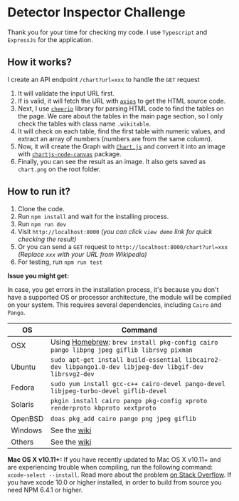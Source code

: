 # Detector Inspector Challenge

Thank you for your time for checking my code. I use `Typescript` and `ExpressJs` for the application.

## How it works?

I create an API endpoint `/chart?url=xxx` to handle the `GET` request

1. It will validate the input URL first.
2. If is valid, it will fetch the URL with [`axios`](https://axios-http.com) to get the HTML source code.
3. Next, I use [`cheerio`](https://cheerio.js.org) library for parsing HTML code to find the tables on the page. We care about the tables in the main page section, so I only check the tables with class name `.wikitable`.
4. It will check on each table, find the first table with numeric values, and extract an array of numbers (numbers are from the same column).
5. Now, it will create the Graph with [`Chart.js`](https://www.npmjs.com/package/chart.js?activeTab=readme) and convert it into an image with [`chartjs-node-canvas`](https://www.npmjs.com/package/chartjs-node-canvas) package.
6. Finally, you can see the result as an image. It also gets saved as `chart.png` on the root folder.

## How to run it?

1. Clone the code.
2. Run `npm install` and wait for the installing process.
3. Run `npm run dev`
4. Visit `http://localhost:8000` _(you can click `view demo` link for quick checking the result)_
5. Or you can send a `GET` request to `http://localhost:8000/chart?url=xxx` _(Replace `xxx` with your URL from Wikipedia)_
6. For testing, run `npm run test`

**Issue you might get:**

In case, you get errors in the installation process, it's because you don't have a supported OS or processor architecture, the module will be compiled on your system. This requires several dependencies, including `Cairo` and `Pango`.

| **OS**  | Command                                                                                                     |
| ------- | ----------------------------------------------------------------------------------------------------------- |
| OSX     | Using [Homebrew](https://brew.sh/): `brew install pkg-config cairo pango libpng jpeg giflib librsvg pixman` |
| Ubuntu  | `sudo apt-get install build-essential libcairo2-dev libpango1.0-dev libjpeg-dev libgif-dev librsvg2-dev`    |
| Fedora  | `sudo yum install gcc-c++ cairo-devel pango-devel libjpeg-turbo-devel giflib-devel`                         |
| Solaris | `pkgin install cairo pango pkg-config xproto renderproto kbproto xextproto`                                 |
| OpenBSD | `doas pkg_add cairo pango png jpeg giflib`                                                                  |
| Windows | See the [wiki](https://github.com/Automattic/node-canvas/wiki/Installation:-Windows)                        |
| Others  | See the [wiki](https://github.com/Automattic/node-canvas/wiki)                                              |

**Mac OS X v10.11+:** If you have recently updated to Mac OS X v10.11+ and are experiencing trouble when compiling, run the following command: `xcode-select --install`. Read more about the problem [on Stack Overflow](http://stackoverflow.com/a/32929012/148072). If you have xcode 10.0 or higher installed, in order to build from source you need NPM 6.4.1 or higher.
